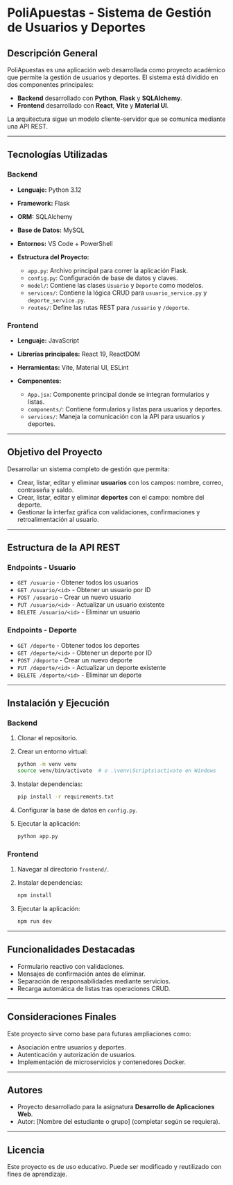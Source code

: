 # PoliApuestas - Sistema de Gestión de Usuarios y Deportes

## Descripción General

PoliApuestas es una aplicación web desarrollada como proyecto académico que permite la gestión de usuarios y deportes. El sistema está dividido en dos componentes principales:

- **Backend** desarrollado con **Python**, **Flask** y **SQLAlchemy**.
- **Frontend** desarrollado con **React**, **Vite** y **Material UI**.

La arquitectura sigue un modelo cliente-servidor que se comunica mediante una API REST.

---

## Tecnologías Utilizadas

### Backend

- **Lenguaje:** Python 3.12
- **Framework:** Flask
- **ORM:** SQLAlchemy
- **Base de Datos:** MySQL
- **Entornos:** VS Code + PowerShell
- **Estructura del Proyecto:**

  - `app.py`: Archivo principal para correr la aplicación Flask.
  - `config.py`: Configuración de base de datos y claves.
  - `model/`: Contiene las clases `Usuario` y `Deporte` como modelos.
  - `services/`: Contiene la lógica CRUD para `usuario_service.py` y `deporte_service.py`.
  - `routes/`: Define las rutas REST para `/usuario` y `/deporte`.

### Frontend

- **Lenguaje:** JavaScript
- **Librerías principales:** React 19, ReactDOM
- **Herramientas:** Vite, Material UI, ESLint
- **Componentes:**

  - `App.jsx`: Componente principal donde se integran formularios y listas.
  - `components/`: Contiene formularios y listas para usuarios y deportes.
  - `services/`: Maneja la comunicación con la API para usuarios y deportes.

---

## Objetivo del Proyecto

Desarrollar un sistema completo de gestión que permita:

- Crear, listar, editar y eliminar **usuarios** con los campos: nombre, correo, contraseña y saldo.
- Crear, listar, editar y eliminar **deportes** con el campo: nombre del deporte.
- Gestionar la interfaz gráfica con validaciones, confirmaciones y retroalimentación al usuario.

---

## Estructura de la API REST

### Endpoints - Usuario

- `GET /usuario` - Obtener todos los usuarios
- `GET /usuario/<id>` - Obtener un usuario por ID
- `POST /usuario` - Crear un nuevo usuario
- `PUT /usuario/<id>` - Actualizar un usuario existente
- `DELETE /usuario/<id>` - Eliminar un usuario

### Endpoints - Deporte

- `GET /deporte` - Obtener todos los deportes
- `GET /deporte/<id>` - Obtener un deporte por ID
- `POST /deporte` - Crear un nuevo deporte
- `PUT /deporte/<id>` - Actualizar un deporte existente
- `DELETE /deporte/<id>` - Eliminar un deporte

---

## Instalación y Ejecución

### Backend

1. Clonar el repositorio.
2. Crear un entorno virtual:

   ```bash
   python -m venv venv
   source venv/bin/activate  # o .\venv\Scripts\activate en Windows
   ```

3. Instalar dependencias:

   ```bash
   pip install -r requirements.txt
   ```

4. Configurar la base de datos en `config.py`.
5. Ejecutar la aplicación:

   ```bash
   python app.py
   ```

### Frontend

1. Navegar al directorio `frontend/`.
2. Instalar dependencias:

   ```bash
   npm install
   ```

3. Ejecutar la aplicación:

   ```bash
   npm run dev
   ```

---

## Funcionalidades Destacadas

- Formulario reactivo con validaciones.
- Mensajes de confirmación antes de eliminar.
- Separación de responsabilidades mediante servicios.
- Recarga automática de listas tras operaciones CRUD.

---

## Consideraciones Finales

Este proyecto sirve como base para futuras ampliaciones como:

- Asociación entre usuarios y deportes.
- Autenticación y autorización de usuarios.
- Implementación de microservicios y contenedores Docker.

---

## Autores

- Proyecto desarrollado para la asignatura **Desarrollo de Aplicaciones Web**.
- Autor: \[Nombre del estudiante o grupo] (completar según se requiera).

---

## Licencia

Este proyecto es de uso educativo. Puede ser modificado y reutilizado con fines de aprendizaje.
